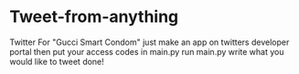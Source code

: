 # Tweet-from-anything
Twitter For "Gucci Smart Condom"
just make an app on twitters developer portal then put your access codes in main.py
run main.py
write what you would like to tweet
done!
